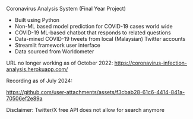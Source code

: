 Coronavirus Analysis System (Final Year Project)
  - Built using Python
  - Non-ML based model prediction for COVID-19 cases world wide
  - COVID-19 ML-based chatbot that responds to related questions
  - Data-mined COVID-19 tweets from local (Malaysian) Twitter accounts
  - Streamlit framework user interface
  - Data sourced from Worldometer

URL no longer working as of October 2022:
https://coronavirus-infection-analysis.herokuapp.com/


Recording as of July 2024:

https://github.com/user-attachments/assets/f3cbab28-61c6-4414-841a-70506ef2e89a



Disclaimer: Twitter/X free API does not allow for search anymore
